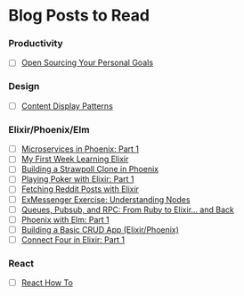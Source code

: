 # Blog Posts to Read

### Productivity
- [ ] [Open Sourcing Your Personal Goals](http://una.github.io/personal-goals-guide/)

### Design
- [ ] [Content Display Patterns](http://danielmall.com/articles/content-display-patterns/)

### Elixir/Phoenix/Elm
- [ ] [Microservices in Phoenix: Part 1](https://teamgaslight.com/blog/microservices-in-phoenix-part-1)
- [ ] [My First Week Learning Elixir](http://www.akitaonrails.com/2015/11/03/my-first-week-learning-elixir)
- [ ] [Building a Strawpoll Clone in Phoenix](https://medium.com/@diamondgfx/building-a-strawpoll-clone-in-phoenix-23dcb2bc4972#.8hkilcmjg)
- [ ] [Playing Poker with Elixir: Part 1](http://blog.tokafish.com/playing-poker-with-elixir-part-1/)
- [ ] [Fetching Reddit Posts with Elixir](http://learningelixir.joekain.com/fetching-reddit-posts-from-elixir/)
- [ ] [ExMessenger Exercise: Understanding Nodes](http://www.akitaonrails.com/2015/11/25/exmessenger-exercise-understanding-nodes-in-elixir)
- [ ] [Queues, Pubsub, and RPC: From Ruby to Elixir... and Back](http://blog.onfido.com/queues-pubsub-and-rpc-from-ruby-to-elixir-and-back/)
- [ ] [Phoenix with Elm: Part 1](http://www.cultivatehq.com/posts/phoenix-elm-1/)
- [ ] [Building a Basic CRUD App (Elixir/Phoenix)](http://gogogarrett.sexy/programming-in-elixir-with-the-phoenix-framework-building-a-basic-CRUD-app/)
- [ ] [Connect Four in Elixir: Part 1](http://wsmoak.net/2015/10/22/connect-four-elixir-part-1.html)

### React
- [ ] [React How To](https://github.com/petehunt/react-howto)
